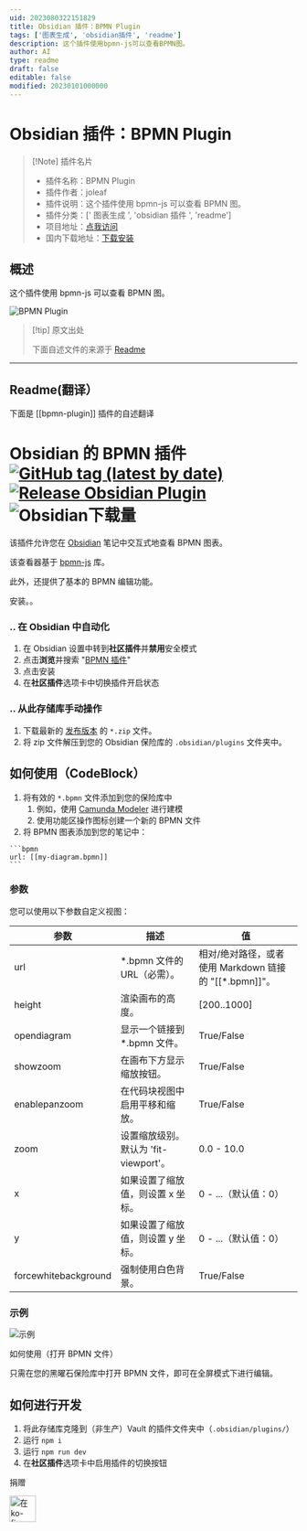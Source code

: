 ```yaml
---
uid: 2023080322151829
title: Obsidian 插件：BPMN Plugin
tags: ['图表生成', 'obsidian插件', 'readme']
description: 这个插件使用bpmn-js可以查看BPMN图。
author: AI
type: readme
draft: false
editable: false
modified: 20230101000000
---
```


# Obsidian 插件：BPMN Plugin

> [!Note] 插件名片
> - 插件名称：BPMN Plugin
> - 插件作者：joleaf
> - 插件说明：这个插件使用 bpmn-js 可以查看 BPMN 图。
> - 插件分类：[' 图表生成 ', 'obsidian 插件 ', 'readme']
> - 项目地址：[点我访问](https://github.com/joleaf/obsidian-bpmn-plugin)
> - 国内下载地址：[下载安装](https://pkmer.cn/products/plugin/pluginMarket/?bpmn-plugin)

## 概述

这个插件使用 bpmn-js 可以查看 BPMN 图。

![BPMN Plugin](https://cdn.pkmer.cn/covers/bpmn-plugin.gif!pkmer)

> [!tip] 原文出处
>
>下面自述文件的来源于 [Readme](https://ghproxy.net/https://raw.githubusercontent.com/joleaf/obsidian-bpmn-plugin/main/README.md)

---

## Readme(翻译）

下面是 [[bpmn-plugin]] 插件的自述翻译

# Obsidian 的 BPMN 插件 [![GitHub tag (latest by date)](https://img.shields.io/github/v/tag/joleaf/obsidian-bpmn-plugin)](https://github.com/joleaf/obsidian-bpmn-plugin/releases) [![Release Obsidian Plugin](https://github.com/joleaf/obsidian-bpmn-plugin/actions/workflows/release.yml/badge.svg)](https://github.com/joleaf/obsidian-bpmn-plugin/actions/workflows/release.yml) ![Obsidian下载量](https://img.shields.io/badge/dynamic/json?logo=obsidian&color=%238b6cef&label=downloads&query=%24%5B%22bpmn-plugin%22%5D.downloads&url=https%3A%2F%2Fraw.githubusercontent.com%2Fobsidianmd%2Fobsidian-releases%2Fmaster%2Fcommunity-plugin-stats.json)

该插件允许您在 [Obsidian](https://www.obsidian.md) 笔记中交互式地查看 BPMN 图表。

该查看器基于 [bpmn-js](https://github.com/bpmn-io/bpmn-js) 库。

此外，还提供了基本的 BPMN 编辑功能。

安装。。

### .. 在 Obsidian 中自动化

1. 在 Obsidian 设置中转到**社区插件**并**禁用**安全模式
2. 点击**浏览**并搜索 "[BPMN 插件](obsidian://show-plugin?id=bpmn-plugin)"
3. 点击安装
4. 在**社区插件**选项卡中切换插件开启状态

### .. 从此存储库手动操作

1. 下载最新的 [发布版本](https://github.com/joleaf/obsidian-bpmn-plugin/releases) 的 `*.zip` 文件。
2. 将 zip 文件解压到您的 Obsidian 保险库的 `.obsidian/plugins` 文件夹中。

## 如何使用（CodeBlock）

1. 将有效的 `*.bpmn` 文件添加到您的保险库中
    1. 例如，使用 [Camunda Modeler](https://camunda.com/de/download/modeler/) 进行建模
    2. 使用功能区操作图标创建一个新的 BPMN 文件
2. 将 BPMN 图表添加到您的笔记中：

````
```bpmn
url: [[my-diagram.bpmn]]
```
````

### 参数

您可以使用以下参数自定义视图：

| 参数                  | 描述                                       | 值                                                         |
|----------------------|-------------------------------------------|-----------------------------------------------------------|
| url                  | *.bpmn 文件的 URL（必需）。                | 相对/绝对路径，或者使用 Markdown 链接的 "[[*.bpmn]]"。       |
| height               | 渲染画布的高度。                           | [200..1000]                                               |
| opendiagram          | 显示一个链接到 *.bpmn 文件。                | True/False                                                |
| showzoom             | 在画布下方显示缩放按钮。                   | True/False                                                |
| enablepanzoom        | 在代码块视图中启用平移和缩放。              | True/False                                                |
| zoom                 | 设置缩放级别。默认为 'fit-viewport'。       | 0.0 - 10.0                                                |
| x                    | 如果设置了缩放值，则设置 x 坐标。           | 0 - ...（默认值：0）                                      |
| y                    | 如果设置了缩放值，则设置 y 坐标。           | 0 - ...（默认值：0）                                      |
| forcewhitebackground | 强制使用白色背景。                         | True/False                                                |

### 示例

![示例](example/bpmn-plugin.gif)

如何使用（打开 BPMN 文件）

只需在您的黑曜石保险库中打开 BPMN 文件，即可在全屏模式下进行编辑。

## 如何进行开发

1. 将此存储库克隆到（非生产）Vault 的插件文件夹中（`.obsidian/plugins/`）
2. 运行 `npm i`
3. 运行 `npm run dev`
4. 在**社区插件**选项卡中启用插件的切换按钮

捐赠

<a href='https://ko-fi.com/joleaf' target='_blank'><img height='35' style='border:0px;height:46px;' src='https://az743702.vo.msecnd.net/cdn/kofi3.png?v=0' border='0' alt='在ko-fi.com给我买杯咖啡' />
